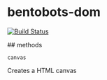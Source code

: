 # bentobots-dom

[![Build Status](https://img.shields.io/travis/bentobots/bentobots-dom.svg)](https://travis-ci.org/bentobots/bentobots-dom)

## methods

`canvas`

Creates a HTML canvas

